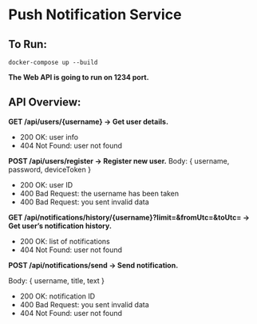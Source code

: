 # Push Notification Service

## To Run:

```
docker-compose up --build
```

**The Web API is going to run on 1234 port.**

## API Overview:

**GET /api/users/{username} → Get user details.**

- 200 OK: user info
- 404 Not Found: user not found

**POST /api/users/register → Register new user.**
Body: { username, password, deviceToken }

- 200 OK: user ID
- 400 Bad Request: the username has been taken
- 400 Bad Request: you sent invalid data

**GET /api/notifications/history/{username}?limit=&fromUtc=&toUtc= → Get user’s notification history.**

- 200 OK: list of notifications
- 404 Not Found: user not found

**POST /api/notifications/send → Send notification.**

Body: { username, title, text }

- 200 OK: notification ID
- 400 Bad Request: you sent invalid data
- 404 Not Found: user not found